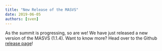 ```yaml
---
title: "New Release of the MASVS"
date: 2019-06-05
authors: [sven]
---
```


As the summit is progressing, so are we! We have just released a new version of the MASVS (1.1.4). Want to know more? Head over to the Github [release page](https://github.com/OWASP/owasp-masvs/releases)!
